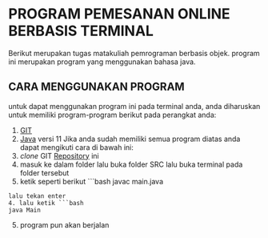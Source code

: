 # PROGRAM PEMESANAN ONLINE BERBASIS TERMINAL
Berikut merupakan tugas matakuliah pemrograman berbasis objek. program ini merupakan program yang menggunakan bahasa java.
## CARA MENGGUNAKAN PROGRAM
untuk dapat menggunakan program ini pada terminal anda, anda diharuskan untuk memiliki program-program berikut pada perangkat anda:
1. [GIT](https://git-scm.com/downloads)
2. [Java](https://www.techspot.com/downloads/5553-java-jdk.html) versi 11
Jika anda sudah memiliki semua program diatas anda dapat mengikuti cara di bawah ini:
1. _clone_ GIT [Repository](https://github.com/tejabaskara/Tugas-PBO.git) ini
2. masuk ke dalam folder lalu buka folder SRC lalu buka terminal pada folder tersebut
3. ketik seperti berikut ```bash
javac main.java
```
lalu tekan enter
4. lalu ketik ```bash
java Main
```
5. program pun akan berjalan
